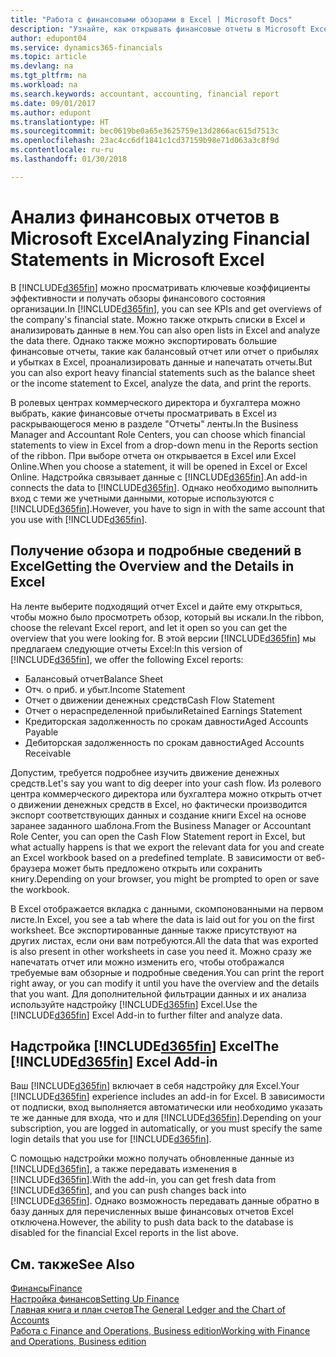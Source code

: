 ```yaml
---
title: "Работа с финансовыми обзорами в Excel | Microsoft Docs"
description: "Узнайте, как открывать финансовые отчеты в Microsoft Excel из Finance and Operations, Business edition для более тщательного их анализа."
author: edupont04
ms.service: dynamics365-financials
ms.topic: article
ms.devlang: na
ms.tgt_pltfrm: na
ms.workload: na
ms.search.keywords: accountant, accounting, financial report
ms.date: 09/01/2017
ms.author: edupont
ms.translationtype: HT
ms.sourcegitcommit: bec0619be0a65e3625759e13d2866ac615d7513c
ms.openlocfilehash: 23ac4cc6df1841c1cd37159b98e71d063a3c8f9d
ms.contentlocale: ru-ru
ms.lasthandoff: 01/30/2018

---
```

# <a name="analyzing-financial-statements-in-microsoft-excel"></a><span data-ttu-id="882d8-103">Анализ финансовых отчетов в Microsoft Excel</span><span class="sxs-lookup"><span data-stu-id="882d8-103">Analyzing Financial Statements in Microsoft Excel</span></span>
<span data-ttu-id="882d8-104">В [!INCLUDE[d365fin](includes/d365fin_md.md)] можно просматривать ключевые коэффициенты эффективности и получать обзоры финансового состояния организации.</span><span class="sxs-lookup"><span data-stu-id="882d8-104">In [!INCLUDE[d365fin](includes/d365fin_md.md)], you can see KPIs and get overviews of the company's financial state.</span></span> <span data-ttu-id="882d8-105">Можно также открыть списки в Excel и анализировать данные в нем.</span><span class="sxs-lookup"><span data-stu-id="882d8-105">You can also open lists in Excel and analyze the data there.</span></span> <span data-ttu-id="882d8-106">Однако также можно экспортировать большие финансовые отчеты, такие как балансовый отчет или отчет о прибылях и убытках в Excel, проанализировать данные и напечатать отчеты.</span><span class="sxs-lookup"><span data-stu-id="882d8-106">But you can also export heavy financial statements such as the balance sheet or the income statement to Excel, analyze the data, and print the reports.</span></span>  

<span data-ttu-id="882d8-107">В ролевых центрах коммерческого директора и бухгалтера можно выбрать, какие финансовые отчеты просматривать в Excel из раскрывающегося меню в разделе "Отчеты" ленты.</span><span class="sxs-lookup"><span data-stu-id="882d8-107">In the Business Manager and Accountant Role Centers, you can choose which financial statements to view in Excel from a drop-down menu in the Reports section of the ribbon.</span></span> <span data-ttu-id="882d8-108">При выборе отчета он открывается в Excel или Excel Online.</span><span class="sxs-lookup"><span data-stu-id="882d8-108">When you choose a statement, it will be opened in Excel or Excel Online.</span></span> <span data-ttu-id="882d8-109">Надстройка связывает данные с [!INCLUDE[d365fin](includes/d365fin_md.md)].</span><span class="sxs-lookup"><span data-stu-id="882d8-109">An add-in connects the data to [!INCLUDE[d365fin](includes/d365fin_md.md)].</span></span> <span data-ttu-id="882d8-110">Однако необходимо выполнить вход с теми же учетными данными, которые используются с [!INCLUDE[d365fin](includes/d365fin_md.md)].</span><span class="sxs-lookup"><span data-stu-id="882d8-110">However, you have to sign in with the same account that you use with [!INCLUDE[d365fin](includes/d365fin_md.md)].</span></span>  

## <a name="getting-the-overview-and-the-details-in-excel"></a><span data-ttu-id="882d8-111">Получение обзора и подробные сведений в Excel</span><span class="sxs-lookup"><span data-stu-id="882d8-111">Getting the Overview and the Details in Excel</span></span>
<span data-ttu-id="882d8-112">На ленте выберите подходящий отчет Excel и дайте ему открыться, чтобы можно было просмотреть обзор, который вы искали.</span><span class="sxs-lookup"><span data-stu-id="882d8-112">In the ribbon, choose the relevant Excel report, and let it open so you can get the overview that you were looking for.</span></span> <span data-ttu-id="882d8-113">В этой версии [!INCLUDE[d365fin](includes/d365fin_md.md)] мы предлагаем следующие отчеты Excel:</span><span class="sxs-lookup"><span data-stu-id="882d8-113">In this version of [!INCLUDE[d365fin](includes/d365fin_md.md)], we offer the following Excel reports:</span></span>

- <span data-ttu-id="882d8-114">Балансовый отчет</span><span class="sxs-lookup"><span data-stu-id="882d8-114">Balance Sheet</span></span>  
- <span data-ttu-id="882d8-115">Отч. о приб. и убыт.</span><span class="sxs-lookup"><span data-stu-id="882d8-115">Income Statement</span></span>  
- <span data-ttu-id="882d8-116">Отчет о движении денежных средств</span><span class="sxs-lookup"><span data-stu-id="882d8-116">Cash Flow Statement</span></span>  
- <span data-ttu-id="882d8-117">Отчет о нераспределенной прибыли</span><span class="sxs-lookup"><span data-stu-id="882d8-117">Retained Earnings Statement</span></span>  
- <span data-ttu-id="882d8-118">Кредиторская задолженность по срокам давности</span><span class="sxs-lookup"><span data-stu-id="882d8-118">Aged Accounts Payable</span></span>  
- <span data-ttu-id="882d8-119">Дебиторская задолженность по срокам давности</span><span class="sxs-lookup"><span data-stu-id="882d8-119">Aged Accounts Receivable</span></span>  

<span data-ttu-id="882d8-120">Допустим, требуется подробнее изучить движение денежных средств.</span><span class="sxs-lookup"><span data-stu-id="882d8-120">Let's say you want to dig deeper into your cash flow.</span></span> <span data-ttu-id="882d8-121">Из ролевого центра коммерческого директора или бухгалтера можно открыть отчет о движении денежных средств в Excel, но фактически производится экспорт соответствующих данных и создание книги Excel на основе заранее заданного шаблона.</span><span class="sxs-lookup"><span data-stu-id="882d8-121">From the Business Manager or Accountant Role Center, you can open the Cash Flow Statement report in Excel, but what actually happens is that we export the relevant data for you and create an Excel workbook based on a predefined template.</span></span> <span data-ttu-id="882d8-122">В зависимости от веб-браузера может быть предложено открыть или сохранить книгу.</span><span class="sxs-lookup"><span data-stu-id="882d8-122">Depending on your browser, you might be prompted to open or save the workbook.</span></span>  

<span data-ttu-id="882d8-123">В Excel отображается вкладка с данными, скомпонованными на первом листе.</span><span class="sxs-lookup"><span data-stu-id="882d8-123">In Excel, you see a tab where the data is laid out for you on the first worksheet.</span></span> <span data-ttu-id="882d8-124">Все экспортированные данные также присутствуют на других листах, если они вам потребуются.</span><span class="sxs-lookup"><span data-stu-id="882d8-124">All the data that was exported is also present in other worksheets in case you need it.</span></span> <span data-ttu-id="882d8-125">Можно сразу же напечатать отчет или можно изменить его, чтобы отображался требуемые вам обзорные и подробные сведения.</span><span class="sxs-lookup"><span data-stu-id="882d8-125">You can print the report right away, or you can modify it until you have the overview and the details that you want.</span></span> <span data-ttu-id="882d8-126">Для дополнительной фильтрации данных и их анализа используйте надстройку [!INCLUDE[d365fin](includes/d365fin_md.md)] Excel.</span><span class="sxs-lookup"><span data-stu-id="882d8-126">Use the [!INCLUDE[d365fin](includes/d365fin_md.md)] Excel Add-in to further filter and analyze data.</span></span>  

## <a name="the-included365finincludesd365finmdmd-excel-add-in"></a><span data-ttu-id="882d8-127">Надстройка [!INCLUDE[d365fin](includes/d365fin_md.md)] Excel</span><span class="sxs-lookup"><span data-stu-id="882d8-127">The [!INCLUDE[d365fin](includes/d365fin_md.md)] Excel Add-in</span></span>
<span data-ttu-id="882d8-128">Ваш [!INCLUDE[d365fin](includes/d365fin_md.md)] включает в себя надстройку для Excel.</span><span class="sxs-lookup"><span data-stu-id="882d8-128">Your [!INCLUDE[d365fin](includes/d365fin_md.md)] experience includes an add-in for Excel.</span></span> <span data-ttu-id="882d8-129">В зависимости от подписки, вход выполняется автоматически или необходимо указать те же данные для входа, что и для [!INCLUDE[d365fin](includes/d365fin_md.md)].</span><span class="sxs-lookup"><span data-stu-id="882d8-129">Depending on your subscription, you are logged in automatically, or you must specify the same login details that you use for [!INCLUDE[d365fin](includes/d365fin_md.md)].</span></span>  

<span data-ttu-id="882d8-130">С помощью надстройки можно получать обновленные данные из [!INCLUDE[d365fin](includes/d365fin_md.md)], а также передавать изменения в [!INCLUDE[d365fin](includes/d365fin_md.md)].</span><span class="sxs-lookup"><span data-stu-id="882d8-130">With the add-in, you can get fresh data from [!INCLUDE[d365fin](includes/d365fin_md.md)], and you can push changes back into [!INCLUDE[d365fin](includes/d365fin_md.md)].</span></span> <span data-ttu-id="882d8-131">Однако возможность передавать данные обратно в базу данных для перечисленных выше финансовых отчетов Excel отключена.</span><span class="sxs-lookup"><span data-stu-id="882d8-131">However, the ability to push data back to the database is disabled for the financial Excel reports in the list above.</span></span>  

## <a name="see-also"></a><span data-ttu-id="882d8-132">См. также</span><span class="sxs-lookup"><span data-stu-id="882d8-132">See Also</span></span>
[<span data-ttu-id="882d8-133">Финансы</span><span class="sxs-lookup"><span data-stu-id="882d8-133">Finance</span></span>](finance.md)  
[<span data-ttu-id="882d8-134">Настройка финансов</span><span class="sxs-lookup"><span data-stu-id="882d8-134">Setting Up Finance</span></span>](finance-setup-finance.md)  
[<span data-ttu-id="882d8-135">Главная книга и план счетов</span><span class="sxs-lookup"><span data-stu-id="882d8-135">The General Ledger and the Chart of Accounts</span></span>](finance-general-ledger.md)  
[<span data-ttu-id="882d8-136">Работа с Finance and Operations, Business edition</span><span class="sxs-lookup"><span data-stu-id="882d8-136">Working with Finance and Operations, Business edition</span></span>](ui-work-product.md)  

